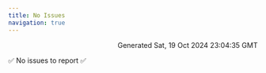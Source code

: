 ```yaml
---
title: No Issues
navigation: true
---
```


<p style="text-align:right;color:#cccs">
Generated Sat, 19 Oct 2024 23:04:35 GMT
</p>
<p>✅ No issues to report ✅</p>



